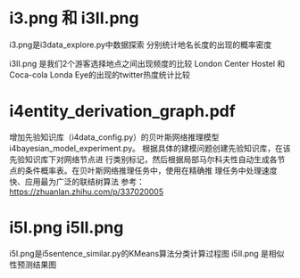# i3.png 和 i3II.png
i3.png是i3data_explore.py中数据探索
分别统计地名长度的出现的概率密度

i3II.png 是我们2个游客选择地点之间出现频度的比较
London Center Hostel 和 Coca-cola Londa Eye的出现的twitter热度统计比较


# i4entity_derivation_graph.pdf
增加先验知识库（i4data_config.py）的贝叶斯网络推理模型i4bayesian_model_experiment.py。
根据具体的建模问题创建先验知识库，在该先验知识库下对网络节点进
行类别标记，然后根据局部马尔科夫性自动生成各节点的条件概率表。在贝叶斯网络推理任务中，使用在精确推
理任务中处理速度快、应用最为广泛的联结树算法
参考：https://zhuanlan.zhihu.com/p/337020005

# i5I.png i5II.png
i5I.png是i5sentence_similar.py的KMeans算法分类计算过程图
i5II.png 是相似性预测结果图

